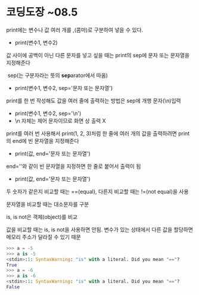 # 코딩도장 ~08.5

print에는 변수나 값 여러 개를 ,(콤마)로 구분하여 넣을 수 있다.

- print(변수1, 변수2)

값 사이에 공백이 아닌 다른 문자를 넣고 싶을 때는 print의 sep에 문자 또는 문자열을 지정해준다

​	sep(는 구분자라는 뜻의 **sep**arator에서 따옴)

- print(변수1, 변수2, sep='문자 또는 문자열')

print를 한 번 작성해도 값을 여러 줄에 출력하는 방법은 sep에 개행 문자(\n)입력

- print(변수1, 변수2, sep='\n')
- \n 자체는 제어 문자이므로 화면 상 출력 X

print를 여러 번 사용해서 print(1, 2, 3)처럼 한 줄에 여러 개의 값을 출력하려면 print의 end에 빈 문자열을 지정해준다

- print(값, end='문자 또는 문자열')

end=''와 같이 빈 문자열을 지정하면 한 줄로 붙어서 출력이 됨

- print(값, end='문자 또는 문자열')

두 숫자가 같은지 비교할 때는 ==(equal), 다른지 비교할 때는 !=(not equal)을 사용

문자열을 비교할 때는 대소문자를 구분

is, is not은 객체(object)를 비교

값을 비교할 때는 is, is not을 사용하면 안됨. 변수가 있는 상태에서 다른 값을 할당하면 메모리 주소가 달라질 수 있기 때문

```python
>>> a = -5
>>> a is -5
<stdin>:1: SyntaxWarning: "is" with a literal. Did you mean "=="?
True
>>> a = -6
>>> a is -6
<stdin>:1: SyntaxWarning: "is" with a literal. Did you mean "=="?
False
```

